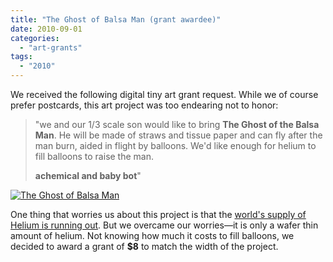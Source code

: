 ```yaml
---
title: "The Ghost of Balsa Man (grant awardee)"
date: 2010-09-01
categories: 
  - "art-grants"
tags: 
  - "2010"
---
```


We received the following digital tiny art grant request. While we of course prefer postcards, this art project was too endearing not to honor:

> "we and our 1/3 scale son would like to bring **The Ghost of the Balsa Man**. He will be made of straws and tissue paper and can fly after the man burn, aided in flight by balloons. We'd like enough for helium to fill balloons to raise the man.
> 
> **achemical and baby bot**"

[![The Ghost of Balsa Man](/images/ghostsketch.jpg "The Ghost of Balsa Man")](http://balsaman.org/wp-content/uploads/2010/09/ghostsketch.jpg)

One thing that worries us about this project is that the [world's supply of Helium is running out](http://www.youtube.com/watch?v=VN2-_5y_Vvw). But we overcame our worries—it is only a wafer thin amount of helium. Not knowing how much it costs to fill balloons, we decided to award a grant of **$8** to match the width of the project.
